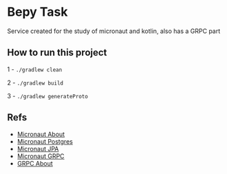 # Bepy Task

Service created for the study of micronaut and kotlin, also has a GRPC part

## How to run this project

1 - ```./gradlew clean```

2 - ```./gradlew build```

3 - ```./gradlew generateProto```

## Refs
* [Micronaut About](https://medium.com/@jvoliveiran/micronaut-uma-vis%C3%A3o-geral-1f640c5a7ad4#:~:text=Lan%C3%A7ado%20oficialmente%20em%2023%20de%20outubro%20de%202018%2C%20o%20Micronaut,forma%20modular%20e%20facilmente%20test%C3%A1vel.)
* [Micronaut Postgres](https://dzone.com/articles/micronaut-cloud-jpa)
* [Micronaut JPA](https://guides.micronaut.io/micronaut-data-access-jpa-hibernate/guide/index.html)
* [Micronaut GRPC](https://micronaut-projects.github.io/micronaut-grpc/snapshot/guide/index.html)
* [GRPC About](https://grpc.io/docs/languages/kotlin/)